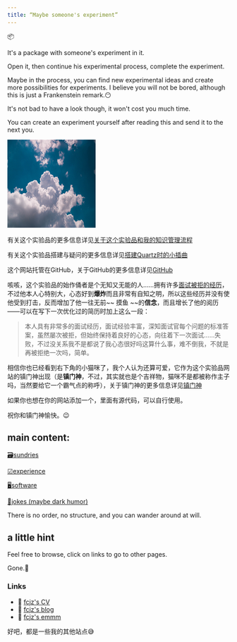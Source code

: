 ```yaml
---
title: “Maybe someone's experiment”
---
```

📦

It's a package with someone's experiment in it.

Open it, then continue his experimental process, complete the experiment.

Maybe in the process, you can find new experimental ideas and create more possibilities for experiments. I believe you will not be bored, although this is just a Frankenstein remark.😶

It's not bad to have a look though, it won't cost you much time.

You can create an experiment yourself after reading this and send it to the next you.

![cloudy](/content/notes/images/cloudy.png)

有关这个实验品的更多信息详见[关于这个实验品和我的知识管理流程](notes/PKM.md)

有关这个实验品搭建与疑问的更多信息详见[搭建Quartz时的小插曲](notes/Website%20building%20steps%20and%20episodes.md)

这个网站托管在GitHub，关于GitHub的更多信息详见[GitHub](notes/github.md)

咳咳，这个实验品的始作俑者是个无知又无能的人……拥有许多[面试被拒的经历](notes/interview.md)，不过他本人心特别大，心态好到**爆炸**而且非常有自知之明，所以这些经历并没有使他受到打击，反而增加了他一往无前~~ 摸鱼  ~~的**信念**，而且增长了他的阅历——可以在写下一次优化过的简历时加上这么一段：

> 本人具有非常多的面试经历，面试经验丰富，深知面试官每个问题的标准答案，虽然屡次被拒，但始终保持着良好的心态，向往着下一次面试……失败，不过没关系我不是都说了我心态很好吗这算什么事，难不倒我，不就是再被拒绝一次吗，简单。

相信你也已经看到右下角的小猫咪了，我个人认为还算可爱，它作为这个实验品网站的镇门神出现（是**镇门神**，不过，其实就也是个吉祥物，猫咪不是都被称作主子吗，当然要给它一个霸气点的称呼），关于镇门神的更多信息详见[镇门神](notes/cat.md)

如果你也想在你的网站添加一个，里面有源代码，可以自行使用。

祝你和镇门神愉快。😉

## main content:

[🗃sundries](notes/github.md)

[☑experience](notes/interview.md)

[🖥software](notes/config.md)

[🎃jokes (maybe dark humor)](notes/philosophy.md)


There is no order, no structure, and you can wander around at will.

## a little hint

Feel free to browse, click on links to go to other pages.

Gone.🤠

### Links
- 🚧 [fcjz's CV](https://fcjz.github.io)
- 🐛 [fcjz's blog](https://fcjz.github.io/blog)
- 👀 [fcjz's emmm](https://fcjz.github.io/emmm)

好吧，都是一些我的其他站点😅

